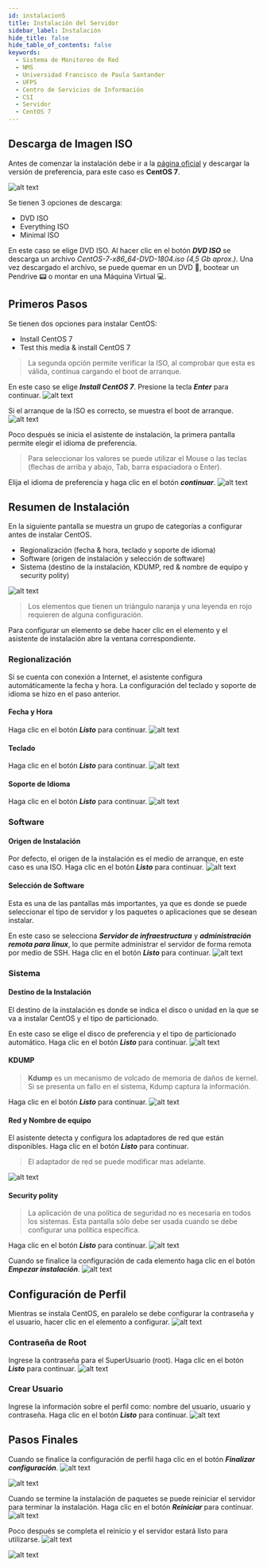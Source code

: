 ```yaml
---
id: instalacionS
title: Instalación del Servidor
sidebar_label: Instalación
hide_title: false
hide_table_of_contents: false
keywords:
  - Sistema de Monitoreo de Red
  - NMS
  - Universidad Francisco de Paula Santander
  - UFPS
  - Centro de Servicios de Información
  - CSI
  - Servidor
  - CentOS 7
---
```

## Descarga de Imagen ISO
Antes de comenzar la instalación debe ir a la [ página oficial](https://www.centos.org/download/ "Download CentOS") y descargar la versión de preferencia, para este caso es **CentOS 7**.

![alt text](../img/centos1.png 'Página oficial de Ubuntu')

Se tienen 3 opciones de descarga:
- DVD ISO
- Everything ISO
- Minimal ISO

En este caso se elige DVD ISO. Al hacer clic en el botón **_DVD ISO_** se descarga un archivo _CentOS-7-x86_64-DVD-1804.iso (4,5 Gb aprox.)_. Una vez descargado el archivo, se puede quemar en un DVD :dvd:, bootear un Pendrive :pager: o montar en una Máquina Virtual :computer:.

## Primeros Pasos
Se tienen dos opciones para instalar CentOS:
- Install CentOS 7
- Test this media & install CentOS 7

> La segunda opción permite verificar la ISO, al comprobar que esta es válida, continua cargando el boot de arranque.

En este caso se elige **_Install CentOS 7_**. Presione la tecla **_Enter_** para continuar.
![alt text](../img/centos2.png 'Selección del tipo de instalación')

Si el arranque de la ISO es correcto, se muestra el boot de arranque.
![alt text](../img/centos3.png 'Arranque de instalación')

Poco después se inicia el asistente de instalación, la primera pantalla permite elegir el idioma de preferencia.

> Para seleccionar los valores se puede utilizar el Mouse o las teclas (flechas de arriba y abajo, Tab, barra espaciadora o Enter).

Elija el idioma de preferencia y haga clic en el botón **_continuar_**.
![alt text](../img/centos4.png 'Selección de idioma')

## Resumen de Instalación
En la siguiente pantalla se muestra un grupo de categorías a configurar antes de instalar CentOS.
- Regionalización (fecha & hora, teclado y soporte de idioma)
- Software (origen de instalación y selección de software)
- Sistema (destino de la instalación, KDUMP, red & nombre de equipo y security polity)

![alt text](../img/centos5.png 'Resumen de instalación')

> Los elementos que tienen un triángulo naranja y una leyenda en rojo requieren de alguna configuración.

Para configurar un elemento se debe hacer clic en el elemento y el asistente de instalación abre la ventana correspondiente.

### Regionalización
Si se cuenta con conexión a Internet, el asistente configura automáticamente la fecha y hora. La configuración del teclado y soporte de idioma se hizo en el paso anterior.

#### Fecha y Hora
Haga clic en el botón **_Listo_** para continuar.
![alt text](../img/centos5.1.png 'Regionalización')

#### Teclado
Haga clic en el botón **_Listo_** para continuar.
![alt text](../img/centos5.2.png 'Regionalización')

#### Soporte de Idioma
Haga clic en el botón **_Listo_** para continuar.
![alt text](../img/centos5.3.png 'Regionalización')

### Software
#### Origen de Instalación
Por defecto, el origen de la instalación es el medio de arranque, en este caso es una ISO. Haga clic en el botón **_Listo_** para continuar.
![alt text](../img/centos5.4.png 'Software')

#### Selección de Software
Esta es una de las pantallas más importantes, ya que es donde se puede seleccionar el tipo de servidor y los paquetes o aplicaciones que se desean instalar.

En este caso se selecciona **_Servidor de infraestructura_** y **_administración remota para linux_**, lo que permite administrar el servidor de forma remota por medio de SSH. Haga clic en el botón **_Listo_** para continuar.
![alt text](../img/centos5.5.png 'Software')

### Sistema
#### Destino de la Instalación
El destino de la instalación es donde se indica el disco o unidad en la que se va a instalar CentOS y el tipo de particionado.

En este caso se elige el disco de preferencia y el tipo de particionado automático. Haga clic en el botón **_Listo_** para continuar.
![alt text](../img/centos5.6.png 'Sistema')

#### KDUMP
> **Kdump** es un mecanismo de volcado de memoria de daños de kernel. Si se presenta un fallo en el sistema, Kdump captura la información.

Haga clic en el botón **_Listo_** para continuar.
![alt text](../img/centos5.7.png 'Sistema')

#### Red y Nombre de equipo
El asistente detecta y configura los adaptadores de red que están disponibles. Haga clic en el botón **_Listo_** para continuar.

> El adaptador de red se puede modificar mas adelante.

![alt text](../img/centos5.8.png 'Sistema')

#### Security polity
> La aplicación de una política de seguridad no es necesaria en todos los sistemas. Esta pantalla sólo debe ser usada cuando se debe configurar una política específica.

Haga clic en el botón **_Listo_** para continuar.
![alt text](../img/centos5.9.png 'Sistema')

Cuando se finalice la configuración de cada elemento haga clic en el botón **_Empezar instalación_**.
![alt text](../img/centos6.png 'Finalizar instalación')

## Configuración de Perfil
Mientras se instala CentOS, en paralelo se debe configurar la contraseña y el usuario, hacer clic en el elemento a configurar.
![alt text](../img/centos7.png 'Configuración de perfil')

### Contraseña de Root
Ingrese la contraseña para el SuperUsuario (root). Haga clic en el botón **_Listo_** para continuar.
![alt text](../img/centos8.png 'Configuración de perfil')

### Crear Usuario
Ingrese la información sobre el perfil como: nombre del usuario, usuario y contraseña. Haga clic en el botón **_Listo_** para continuar.
![alt text](../img/centos9.png 'Configuración de perfil')

## Pasos Finales
Cuando se finalice la configuración de perfil haga clic en el botón **_Finalizar configuración_**.
![alt text](../img/centos10.png 'Finalizar configuración')

![alt text](../img/centos11.png 'Reinicio')

Cuando se termine la instalación de paquetes se puede reiniciar el servidor para terminar la instalación. Haga clic en el botón **_Reiniciar_** para continuar.
![alt text](../img/centos12.png 'Reinicio')

Poco después se completa el reinicio y el servidor estará listo para utilizarse.
![alt text](../img/centos13.png 'Reinicio')

![alt text](../img/centos14.png 'Inicio de Sesión')
